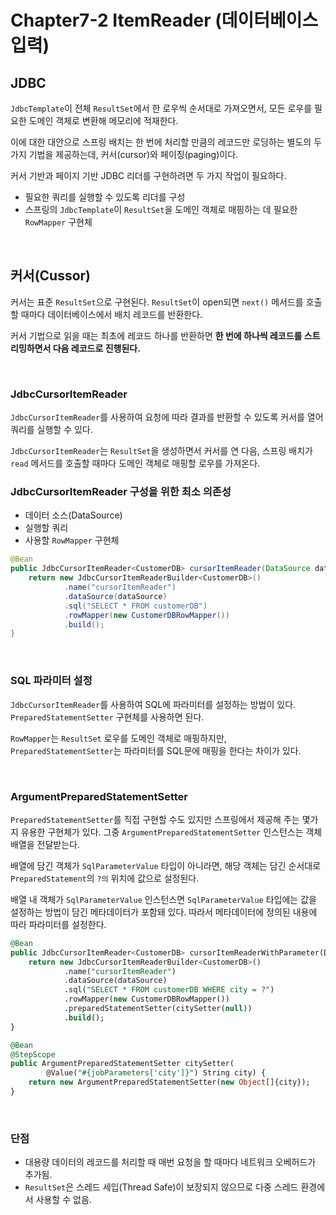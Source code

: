 # Chapter7-2 ItemReader (데이터베이스 입력)

## JDBC

`JdbcTemplate`이 전체 `ResultSet`에서 한 로우씩 순서대로 가져오면서, 모든 로우를 필요한 도메인 객체로 변환해 메모리에 적재한다.

이에 대한 대안으로 스프링 배치는 한 번에 처리할 만큼의 레코드만 로딩하는 별도의 두 가지 기법을 제공하는데, 커서(cursor)와 페이징(paging)이다.

커서 기반과 페이지 기반 JDBC 리더를 구현하려면 두 가지 작업이 필요하다.

- 필요한 쿼리를 실행할 수 있도록 리더를 구성
- 스프링의 `JdbcTemplate`이 `ResultSet`을 도메인 객체로 매핑하는 데 필요한 `RowMapper` 구현체

</br >

## 커서(Cussor)

커서는 표준 `ResultSet`으로 구현된다. `ResultSet`이 open되면 `next()` 메서드를 호출할 때마다 데이터베이스에서 배치 레코드를 반환한다.

커서 기법으로 읽을 때는 최초에 레코드 하나를 반환하면 **한 번에 하나씩 레코드를 스트리밍하면서 다음 레코드로 진행된다.**

</br >

### JdbcCursorItemReader

`JdbcCursorItemReader`를 사용하여 요청에 따라 결과를 반환할 수 있도록 커서를 열어 쿼리를 실행할 수 있다.

`JdbcCursorItemReader`는 `ResultSet`을 생성하면서 커서를 연 다음, 스프링 배치가 `read` 메서드를 호출할 때마다 도메인 객체로 매핑할 로우를 가져온다.

### JdbcCursorItemReader 구성을 위한 최소 의존성

- 데이터 소스(DataSource)
- 실행할 쿼리
- 사용할 `RowMapper` 구현체

```java
@Bean
public JdbcCursorItemReader<CustomerDB> cursorItemReader(DataSource dataSource) {
    return new JdbcCursorItemReaderBuilder<CustomerDB>()
            .name("cursorItemReader")
            .dataSource(dataSource)
            .sql("SELECT * FROM customerDB")
            .rowMapper(new CustomerDBRowMapper())
            .build();
}
```

</br >

### SQL 파라미터 설정

`JdbcCursorItemReader`를 사용하여 SQL에 파라미터를 설정하는 방법이 있다. `PreparedStatementSetter` 구현체를 사용하면 된다.

`RowMapper`는 `ResultSet` 로우를 도메인 객체로 매핑하지만, `PreparedStatementSetter`는 파라미터를 SQL문에 매핑을 한다는 차이가 있다.

</br >

### ArgumentPreparedStatementSetter

`PreparedStatementSetter`를 직접 구현할 수도 있지만 스프링에서 제공해 주는 몇가지 유용한 구현체가 있다. 그중 `ArgumentPreparedStatementSetter` 인스턴스는 객체 배열을 전달받는다.

배열에 담긴 객체가 `SqlParameterValue` 타입이 아니라면, 해당 객체는 담긴 순서대로 `PreparedStatement`의 `?의` 위치에 값으로 설정된다.

배열 내 객체가 `SqlParameterValue` 인스턴스면 `SqlParameterValue` 타입에는 값을 설정하는 방법이 담긴 메타데이터가 포함돼 있다. 따라서 메타데이터에 정의된 내용에 따라 파라미터를 설정한다.

```sql
@Bean
public JdbcCursorItemReader<CustomerDB> cursorItemReaderWithParameter(DataSource dataSource) {
    return new JdbcCursorItemReaderBuilder<CustomerDB>()
            .name("cursorItemReader")
            .dataSource(dataSource)
            .sql("SELECT * FROM customerDB WHERE city = ?")
            .rowMapper(new CustomerDBRowMapper())
            .preparedStatementSetter(citySetter(null))
            .build();
}

@Bean
@StepScope
public ArgumentPreparedStatementSetter citySetter(
        @Value("#{jobParameters['city']}") String city) {
    return new ArgumentPreparedStatementSetter(new Object[]{city});
}
```

</br >

### 단점

- 대용량 데이터의 레코드를 처리할 때 매번 요청을 할 때마다 네트워크 오베허드가 추가됨.
- `ResultSet`은 스레드 세입(Thread Safe)이 보장되지 않으므로 다중 스레드 환경에서 사용할 수 없음.

